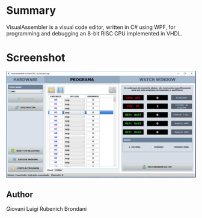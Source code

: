 # Summary
VisualAssembler is a visual code editor, written in C# using WPF, for programming and debugging an 8-bit RISC CPU implemented in VHDL.

# Screenshot

![alt text](https://raw.githubusercontent.com/giovani-luigi/VisualAssembler/master/readme/ss.jpg)

## Author
Giovani Luigi Rubenich Brondani